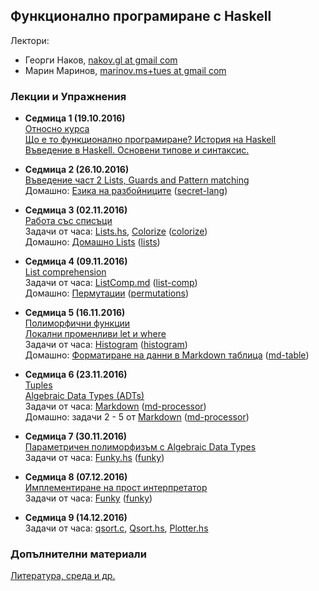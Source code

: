 ## Функционално програмиране с Haskell

Лектори:
 - Георги Наков, [nakov.gl at gmail com](mailto:nakov.gl+tues@gmail.com)
 - Марин Маринов, [marinov.ms+tues at gmail com](mailto:marinov.ms+tues@gmail.com)

### Лекции и Упражнения

- **Седмица 1 (19.10.2016)**  
[Относно курса](lectures/00-setup/setup.md)  
[Що е то функционално програмиране? История на Haskell](lectures/01-intro/intro.md)  
[Въведение в Haskell. Основени типове и синтаксис.](lectures/02-syntax-and-types/syntax-and-types.md)

- **Седмица 2 (26.10.2016)**  
[Въведение част 2 Lists, Guards and Pattern matching](lectures/03-lists-guards-patterns/lists-guards-patterns.md)  
Домашно: [Езика на разбойниците](exercises/secret-lang/Secret-lang.md) ([secret-lang](exercises/secret-lang))

- **Седмица 3 (02.11.2016)**  
[Работа със списъци](exercises/lists/Lists.md)  
Задачи от часа: [Lists.hs](exercises/lists/Lists.hs), [Colorize](exercises/colorize/Colorize.md) ([colorize](exercises/colorize))  
Домашно: [Домашно Lists](exercises/lists/ListsHW.md) ([lists](exercises/lists))  

- **Седмица 4 (09.11.2016)**  
[List comprehension ](lectures/04-list-comprehension/lcomprehension.md)  
Задачи от часа: [ListComp.md](exercises/list-comp/ListComp.md) ([list-comp](exercises/list-comp))  
Домашно: [Пермутации](exercises/permutations/Permutations.md) ([permutations](exercises/permutations))

- **Седмица 5 (16.11.2016)**  
[Полиморфични функции ](lectures/05-polymorphism-let-where/poly.md)  
[Локални променливи let и where](lectures/05-polymorphism-let-where/let-where.md)  
Задачи от часа: [Histogram](exercises/histogram/Histogram.md) ([histogram](exercises/histogram))  
Домашно: [Форматиране на данни в Markdown таблица](exercises/md-table/MdTable.md) ([md-table](exercises/md-table))

- **Седмица 6 (23.11.2016)**  
[Tuples](lectures/06-adts-and-tuples/tuples.md)  
[Algebraic Data Types (ADTs)](lectures/06-adts-and-tuples/ADTs.md)  
Задачи от часа: [Markdown](exercises/md-processor/MDProcessor.md) ([md-processor](exercises/md-processor))  
Домашно: задачи 2 - 5 от [Markdown](exercises/md-processor/MDProcessor.md) ([md-processor](exercises/md-processor))

- **Седмица 7 (30.11.2016)**  
[Параметричен полиморфизъм с Algebraic Data Types](lectures/07-polymorphic-adts/polymorphic-ADTs.md)  
Задачи от часа: [Funky.hs](exercises/funky/03-all/Funky.hs) ([funky](exercises/funky/03-all))  

- **Седмица 8 (07.12.2016)**  
[Имплементиране на прост интерпретатор](lectures/08-compilers/compilers.md)  
Задачи от часа: [Funky](exercises/funky/Funky.md) ([funky](exercises/funky))  

- **Седмица 9 (14.12.2016)**  
Задачи от часа: [qsort.c](exercises/qsort/qsort.c), [Qsort.hs](exercises/qsort/Qsort.hs), [Plotter.hs](exercises/plotter/Plotter.hs)  

### Допълнителни материали
[Литература, среда и др.](lectures/00-setup/extra.md)

